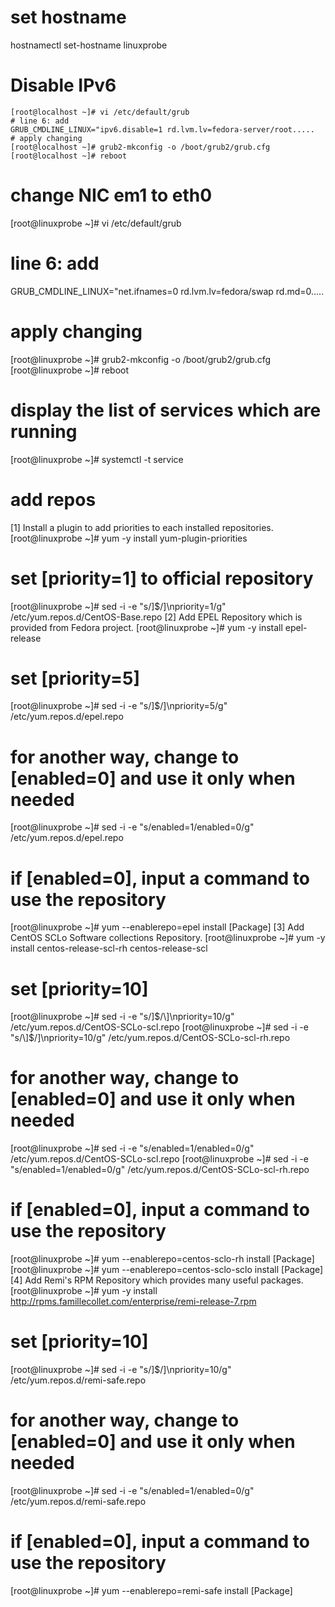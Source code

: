
# set hostname
hostnamectl set-hostname linuxprobe

# Disable IPv6

```
[root@localhost ~]# vi /etc/default/grub
# line 6: add
GRUB_CMDLINE_LINUX="ipv6.disable=1 rd.lvm.lv=fedora-server/root.....
# apply changing
[root@localhost ~]# grub2-mkconfig -o /boot/grub2/grub.cfg
[root@localhost ~]# reboot
```

# change NIC em1 to eth0
[root@linuxprobe ~]# vi /etc/default/grub
# line 6: add
GRUB_CMDLINE_LINUX="net.ifnames=0 rd.lvm.lv=fedora/swap rd.md=0.....
# apply changing
[root@linuxprobe ~]# grub2-mkconfig -o /boot/grub2/grub.cfg
[root@linuxprobe ~]# reboot

# display the list of services which are running
[root@linuxprobe ~]# systemctl -t service

# add repos
[1]	Install a plugin to add priorities to each installed repositories.
[root@linuxprobe ~]# yum -y install yum-plugin-priorities
# set [priority=1] to official repository
[root@linuxprobe ~]# sed -i -e "s/\]$/\]\npriority=1/g" /etc/yum.repos.d/CentOS-Base.repo
[2]	Add EPEL Repository which is provided from Fedora project.
[root@linuxprobe ~]# yum -y install epel-release
# set [priority=5]
[root@linuxprobe ~]# sed -i -e "s/\]$/\]\npriority=5/g" /etc/yum.repos.d/epel.repo
# for another way, change to [enabled=0] and use it only when needed
[root@linuxprobe ~]# sed -i -e "s/enabled=1/enabled=0/g" /etc/yum.repos.d/epel.repo
# if [enabled=0], input a command to use the repository
[root@linuxprobe ~]# yum --enablerepo=epel install [Package]
[3]	Add CentOS SCLo Software collections Repository.
[root@linuxprobe ~]# yum -y install centos-release-scl-rh centos-release-scl
# set [priority=10]
[root@linuxprobe ~]# sed -i -e "s/\]$/\]\npriority=10/g" /etc/yum.repos.d/CentOS-SCLo-scl.repo
[root@linuxprobe ~]# sed -i -e "s/\]$/\]\npriority=10/g" /etc/yum.repos.d/CentOS-SCLo-scl-rh.repo
# for another way, change to [enabled=0] and use it only when needed
[root@linuxprobe ~]# sed -i -e "s/enabled=1/enabled=0/g" /etc/yum.repos.d/CentOS-SCLo-scl.repo
[root@linuxprobe ~]# sed -i -e "s/enabled=1/enabled=0/g" /etc/yum.repos.d/CentOS-SCLo-scl-rh.repo
# if [enabled=0], input a command to use the repository
[root@linuxprobe ~]# yum --enablerepo=centos-sclo-rh install [Package]
[root@linuxprobe ~]# yum --enablerepo=centos-sclo-sclo install [Package]
[4]	Add Remi's RPM Repository which provides many useful packages.
[root@linuxprobe ~]# yum -y install http://rpms.famillecollet.com/enterprise/remi-release-7.rpm
# set [priority=10]
[root@linuxprobe ~]# sed -i -e "s/\]$/\]\npriority=10/g" /etc/yum.repos.d/remi-safe.repo
# for another way, change to [enabled=0] and use it only when needed
[root@linuxprobe ~]# sed -i -e "s/enabled=1/enabled=0/g" /etc/yum.repos.d/remi-safe.repo
# if [enabled=0], input a command to use the repository
[root@linuxprobe ~]# yum --enablerepo=remi-safe install [Package]
